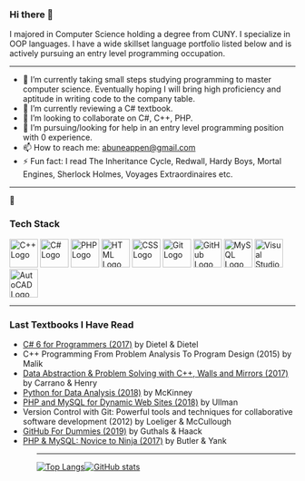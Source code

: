 ### Hi there 👋

<!--
**stech6476/stech6476** is a ✨ _special_ ✨ repository because its `README.md` (this file) appears on your GitHub profile.

Here are some ideas to get you started:
-->

I majored in Computer Science holding a degree from CUNY. I specialize in OOP languages. I have a wide skillset language portfolio listed below and is actively pursuing an entry level programming occupation. 

---

- 🔭 I’m currently taking small steps studying programming to master computer science. Eventually hoping I will bring high proficiency and aptitude in writing code to the company table. 
- 🌱 I’m currently reviewing a C# textbook.
- 👯 I’m looking to collaborate on C#, C++, PHP.
- 🤔 I’m pursuing/looking for help in an entry level programming position with 0 experience.
- 📫 How to reach me: abuneappen@gmail.com
- ⚡ Fun fact: I read The Inheritance Cycle, Redwall, Hardy Boys, Mortal Engines, Sherlock Holmes, Voyages Extraordinaires etc.

---
🧰 
### Tech Stack

<img src="https://cdn.worldvectorlogo.com/logos/c.svg" alt="C++ Logo" width="50" height="50"/> <img src="https://cdn.worldvectorlogo.com/logos/c--4.svg" alt="C# Logo" width="50" height="50"/>  <img src="https://cdn.worldvectorlogo.com/logos/php.svg" alt="PHP Logo" width="50" height="50"/> <img src="https://cdn.worldvectorlogo.com/logos/html-1.svg" alt="HTML Logo" width="50" height="50"/>  <img src="https://cdn.worldvectorlogo.com/logos/css-3.svg" alt="CSS Logo" width="50" height="50"/>  <img src="https://cdn.worldvectorlogo.com/logos/git.svg" alt="Git Logo" width="50" height="50"/> <img src="https://cdn.worldvectorlogo.com/logos/github.svg" alt="GitHub Logo" width="50" height="50"/> <img src="https://cdn.worldvectorlogo.com/logos/mysql-2.svg" alt="MySQL Logo" width="50" height="50"/> <img src="https://cdn.worldvectorlogo.com/logos/visual-studio-2013.svg" alt="Visual Studio Logo" width="50" height="50"/> <img src="https://cdn.worldvectorlogo.com/logos/autocad-2016-icon.svg" alt="AutoCAD Logo" width="50" height="50"/>

--- 

### Last Textbooks I Have Read

<ul>
  <li><a href="https://github.com/pdeitel/CSharp6FP">C# 6 for Programmers (2017)</a> by Dietel & Dietel
  <li>C++ Programming From Problem Analysis To Program Design (2015) by Malik
  <li><a href="https://github.com/pisan343/carrano7e">Data Abstraction & Problem Solving with C++, Walls and Mirrors (2017)</a> by Carrano & Henry
  <li><a href="https://github.com/wesm/pydata-book">Python for Data Analysis (2018)</a> by McKinney
  <li> <a href="https://github.com/LarryUllman/phpmysqlvqp-5ed">PHP and MySQL for Dynamic Web Sites (2018)</a> by Ullman
  <li>Version Control with Git: Powerful tools and techniques for collaborative software development (2012) by Loeliger & McCullough
  <li><a href="https://github.com/stech6476/GitHubForDummiesReaders">GitHub For Dummies (2019)</a> by Guthals & Haack
  <li><a href="https://github.com/spbooks/phpmysql6">PHP & MySQL: Novice to Ninja (2017)</a> by Butler & Yank
 <ul>
   
 ---
   
 [![Top Langs](https://github-readme-stats.vercel.app/api/top-langs/?username=stech6476&theme=merko)](https://github.com/anuraghazra/github-readme-stats)[![GitHub stats](https://github-readme-stats.vercel.app/api?username=stech6476&theme=merko)](https://github.com/anuraghazra/github-readme-stats)
